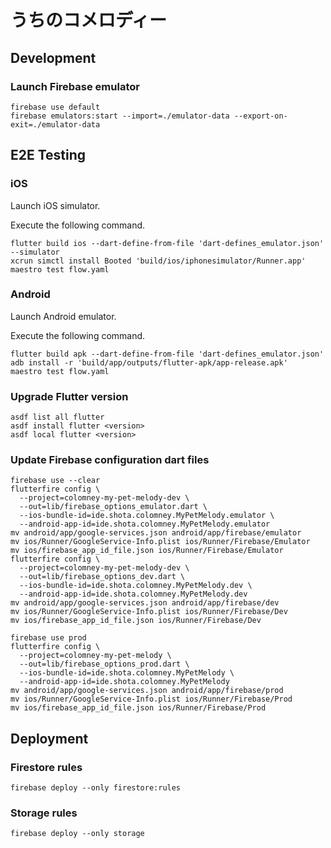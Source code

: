 # うちのコメロディー

## Development

### Launch Firebase emulator

```shell
firebase use default
firebase emulators:start --import=./emulator-data --export-on-exit=./emulator-data
```

## E2E Testing

### iOS

Launch iOS simulator.

Execute the following command.

```shell
flutter build ios --dart-define-from-file 'dart-defines_emulator.json' --simulator
xcrun simctl install Booted 'build/ios/iphonesimulator/Runner.app'
maestro test flow.yaml
```

### Android

Launch Android emulator.

Execute the following command.

```shell
flutter build apk --dart-define-from-file 'dart-defines_emulator.json'
adb install -r 'build/app/outputs/flutter-apk/app-release.apk'
maestro test flow.yaml
```

### Upgrade Flutter version

```shell
asdf list all flutter
asdf install flutter <version>
asdf local flutter <version>
```

### Update Firebase configuration dart files

```shell
firebase use --clear
flutterfire config \
  --project=colomney-my-pet-melody-dev \
  --out=lib/firebase_options_emulator.dart \
  --ios-bundle-id=ide.shota.colomney.MyPetMelody.emulator \
  --android-app-id=ide.shota.colomney.MyPetMelody.emulator
mv android/app/google-services.json android/app/firebase/emulator
mv ios/Runner/GoogleService-Info.plist ios/Runner/Firebase/Emulator
mv ios/firebase_app_id_file.json ios/Runner/Firebase/Emulator
flutterfire config \
  --project=colomney-my-pet-melody-dev \
  --out=lib/firebase_options_dev.dart \
  --ios-bundle-id=ide.shota.colomney.MyPetMelody.dev \
  --android-app-id=ide.shota.colomney.MyPetMelody.dev
mv android/app/google-services.json android/app/firebase/dev
mv ios/Runner/GoogleService-Info.plist ios/Runner/Firebase/Dev
mv ios/firebase_app_id_file.json ios/Runner/Firebase/Dev
```

```shell
firebase use prod
flutterfire config \
  --project=colomney-my-pet-melody \
  --out=lib/firebase_options_prod.dart \
  --ios-bundle-id=ide.shota.colomney.MyPetMelody \
  --android-app-id=ide.shota.colomney.MyPetMelody
mv android/app/google-services.json android/app/firebase/prod
mv ios/Runner/GoogleService-Info.plist ios/Runner/Firebase/Prod
mv ios/firebase_app_id_file.json ios/Runner/Firebase/Prod
```

## Deployment

### Firestore rules

```shell
firebase deploy --only firestore:rules
```

### Storage rules

```shell
firebase deploy --only storage
```
